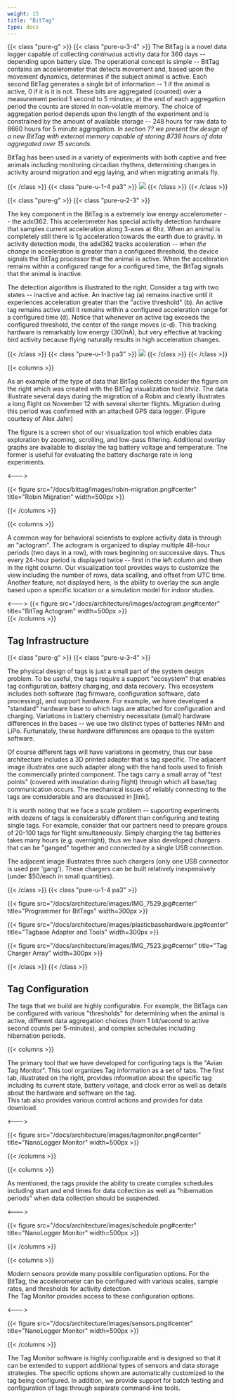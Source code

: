 ```yaml
---
weight: 15
title: "BitTag"
type: docs
---
```


{{< class "pure-g" >}}
{{< class "pure-u-3-4" >}}
The BitTag is a novel data logger capable of collecting *continuous* activity data for 360 days --
depending upon battery size.  The operational concept is simple -- BitTag contains an accelerometer that
detects movement and, based upon the movement dynamics, determines if the subject animal is active.  Each second BitTag generates a single bit of information -- 1 if the animal is active, 0 if it is it is not.
These bits are aggregated (counted) over a measurement period 1 second to 5 minutes; at the end of each 
aggregation period the counts are stored in non-volatile memory.  The choice of aggregation period depends upon the length of the experiment and is constrained by the amount of available storage -- 248 hours for raw data to 8660 hours for 5 minute aggregation. *In section ?? we present the design of a new BitTag with external memory capable of storing 8738 hours of data aggregated over 15 seconds.*

BitTag has been used in a variety of experiments with both captive and free animals including monitoring circadian rhythms, determining changes in activity around migration and egg laying, and when migrating animals fly.


{{< /class >}}
{{< class "pure-u-1-4 pa3" >}}
![](/images/tagv6.png)
{{< /class >}}
{{< /class >}}

{{< class "pure-g" >}}
{{< class "pure-u-2-3" >}}

The key component in the BitTag is a extremely low energy accelerometer -- the adxl362.   This accelerometer 
has special activity detection hardware that samples current acceleration along 3-axes at 6hz.  When an animal is completely 
still there is 1g acceleration towards the earth due to gravity.  In activity detection mode, the adxl362 tracks acceleration -- when *the change* in acceleration is greater than a configured threshold, the device signals the BitTag processor that the animal is active.  When the acceleration remains within a configured range for a configured time, the BitTag signals that the animal is inactive.

The detection algorithm is illustrated to the right.  Consider a tag with two states -- inactive and active.  An inactive tag (a) remains inactive until it experiences acceleration greater than the "active threshold" (b).  An active tag remains active until it remains within a configured acceleration range for a configured time (d).  Notice that whenever an active tag exceeds the configured threshold, the center of the range moves (c-d).  This tracking hardware is
remarkably low energy (300nA), but very effective at tracking bird activity because flying naturally results in high acceleration changes.

{{< /class >}}
{{< class "pure-u-1-3 pa3" >}}
![](/images/activity-monitor.png)
{{< /class >}}
{{< /class >}}


{{< columns >}}

As an example of the type of data that BitTag collects consider the figure on the right which was created with the BitTag visualization tool btviz.   The data illustrate several days during the migration of a
Robin and clearly illustrates a long flight on November 12 with several shorter flights.  Migration during 
this period was confirmed with an attached GPS data logger.  (Figure courtesy of Alex Jahn)

The figure is a screen shot of our visualization tool which enables data exploration by zooming, scrolling, and low-pass filtering. Additional overlay graphs are available to display the tag battery voltage and
temperature.  The former is useful for evaluating the battery discharge rate in long experiments.

<--->


{{< figure src="/docs/bittag/images/robin-migration.png#center" title="Robin Migration" width=500px >}}  

{{< /columns >}}


{{< columns >}}

A common way for behavioral scientists to explore activity data is through an "actogram".  The actogram is
organized to display multiple 48-hour periods (two days in a row), with rows beginning on successive days. 
Thus every 24-hour period is displayed twice -- first in the left column and then in the right column.  Our
visualization tool provides ways to customize the view including the number of rows, data scalling, and offset from
UTC time.   Another feature, not displayed here, is the ability to overlay the sun angle based upon a specific location or
a simulation model for indoor studies.

<--->
{{< figure src="/docs/architecture/images/actogram.png#center" title="BitTag Actogram" width=500px >}}  
{{< /columns >}}



## Tag Infrastructure


{{< class "pure-g" >}}
{{< class "pure-u-3-4" >}}

The physical design of tags is just a small part of the system design problem.  To
be useful, the tags require a support "ecosystem" that enables tag configuration, 
battery charging, and data recovery.  This ecosystem includes both software (tag firmware,
configuration software, data processing), and support hardware.  For example, we have 
developed a "standard" hardware base to which tags are attached for configuration and
charging.  Variations in battery chemistry necessitate (small) 
hardware differences in the bases -- we use two distinct types of batteries NiMn and LiPo.
Furtunately, these hardware differences are opaque to the system software. 

Of course different tags will have
variations in geometry, thus our base architecture includes a 3D printed adapter that
is tag specific. The adjacent image illustrates one such adapter along
with the hand tools used to finish the commercially printed component.  The tags carry
a small array of "test points" (covered with insulation during flight) through which
all base/tag communication occurs.  The mechanical issues of reliably connecting to 
the tags are considerable and are discussed in [link].

It is worth noting that we face a scale problem -- supporting experiments with dozens of tags
is considerably different than configuring and testing single tags.  For example, consider that
our partners need to prepare groups of 20-100 tags for flight simultaneously.  Simply charging the
tag batteries takes many hours (e.g. overnight), thus we have also developed chargers that can
be "ganged" together and connected by a single USB connection. 

The adjacent image
illustrates three such chargers (only one USB connector is used per 'gang').  These chargers can
be built relatively inexpensively (under $50/each in small quantities).

{{< /class >}}
{{< class "pure-u-1-4 pa3" >}}

{{< figure src="/docs/architecture/images/IMG_7529.jpg#center" title="Programmer for BitTags" width=300px >}}

{{< figure src="/docs/architecture/images/plasticbasehardware.jpg#center" title="Tagbase Adapter and Tools" width=300px >}}

{{< figure src="/docs/architecture/images/IMG_7523.jpg#center" title="Tag Charger Array" width=300px >}}


{{< /class >}}
{{< /class >}}



## Tag Configuration

The tags that we build are highly configurable.  For example, the BitTags can be configured with various "thresholds" for 
determining when the animal is active, different data aggregation choices (from 1 bit/second to active second counts per 5-minutes),
and complex schedules including hibernation periods.  

{{< columns >}}

The primary tool that we have developed for configuring tags is the "Avian Tag Monitor".  This tool organizes
Tag information as a set of tabs.  The first tab, illustrated on the right, provides information about the specific tag 
including its current state, battery voltage, and clock error as well as details about the hardware and software on the tag.  
This tab also provides various control actions and provides for data download.


<--->

{{< figure src="/docs/architecture/images/tagmonitor.png#center" title="NanoLogger Monitor" width=500px >}}

{{< /columns >}}


{{< columns >}}

As mentioned, the tags provide the ability to create complex schedules including start and end times for data collection as well as "hibernation periods" when data collection should be suspended.

<--->

{{< figure src="/docs/architecture/images/schedule.png#center" title="NanoLogger Monitor" width=500px >}}

{{< /columns >}}

{{< columns >}}

Modern sensors provide many possible configuration options.  For the BitTag, the accelerometer can be configured with various scales,
sample rates, and thresholds for activity detection.   
The Tag Monitor provides access to these configuration options.

<--->

{{< figure src="/docs/architecture/images/sensors.png#center" title="NanoLogger Monitor" width=500px >}}

{{< /columns >}}


The Tag Monitor software is highly configurable and is designed so that it can be extended to support additional types of sensors and 
data storage strategies.  The specific options shown are automatically customized to the tag being configured.   In addition, we provide support for batch testing and configuration of tags through separate command-line tools.





